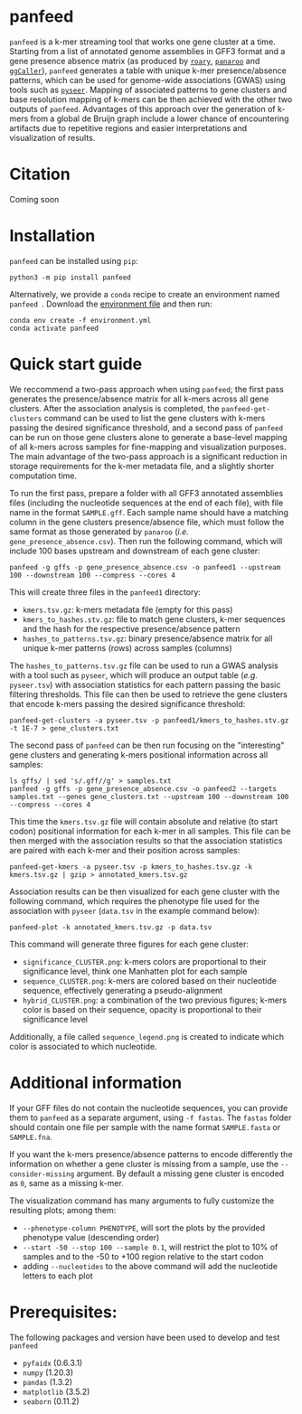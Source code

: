 # panfeed

`panfeed` is a k-mer streaming tool that works one gene cluster at a time.
Starting from a list of annotated genome assemblies in GFF3 format and a gene presence absence matrix (as produced by
[`roary`](https://github.com/sanger-pathogens/Roary), [`panaroo`](https://github.com/gtonkinhill/panaroo/)
and [`ggCaller`](https://github.com/samhorsfield96/ggCaller)),
`panfeed` generates a table with unique k-mer presence/absence patterns,
which can be used for genome-wide associations (GWAS) using tools
such as [`pyseer`](https://github.com/mgalardini/pyseer).
Mapping of associated patterns to gene clusters and base resolution mapping of k-mers can be then achieved with the other two outputs of `panfeed`.
Advantages of this approach over the generation of k-mers from a global de Bruijn
graph include a lower chance of encountering artifacts
due to repetitive regions and easier interpretations and visualization of results.

# Citation

Coming soon

# Installation

`panfeed` can be installed using `pip`:

    python3 -m pip install panfeed

Alternatively, we provide a `conda` recipe to create an environment 
named `panfeed `. Download the
[environment file](https://raw.githubusercontent.com/microbial-pangenomes-lab/panfeed/main/environment.yml)
and then run:

    conda env create -f environment.yml
    conda activate panfeed

# Quick start guide

We reccommend a two-pass approach when using `panfeed`; the first pass generates the
presence/absence matrix for all k-mers across all gene clusters. After the association
analysis is completed, the `panfeed-get-clusters` command can be used to list the gene
clusters with k-mers passing the desired significance threshold, and a second pass of
`panfeed` can be run on those gene clusters alone to generate a base-level mapping of
all k-mers across samples for fine-mapping and visualization purposes.
The main advantage of the two-pass approach is a significant reduction in storage
requirements for the k-mer metadata file, and a slightly shorter computation time.

To run the first pass, prepare a folder with all GFF3 annotated assemblies files
(including the nucleotide sequences at the end of each file), with
file name in the format `SAMPLE.gff`. Each sample name should have a matching column
in the gene clusters presence/absence file, which must follow the same format as those
generated by `panaroo` (_i.e._ `gene_presence_absence.csv`).
Then run the following command, which will include 100 bases upstream and
downstream of each gene cluster:

    panfeed -g gffs -p gene_presence_absence.csv -o panfeed1 --upstream 100 --downstream 100 --compress --cores 4

This will create three files in the `panfeed1` directory:

* `kmers.tsv.gz`: k-mers metadata file (empty for this pass)
* `kmers_to_hashes.stv.gz`: file to match gene clusters, k-mer sequences and the hash for the respective presence/absence pattern
* `hashes_to_patterns.tsv.gz`: binary presence/absence matrix for all unique k-mer patterns (rows) across samples (columns)

The `hashes_to_patterns.tsv.gz` file can be used to run a GWAS analysis
with a tool such as `pyseer`, which will produce an output table
(_e.g._ `pyseer.tsv`) with association
statistics for each pattern passing the basic filtering thresholds. This file can
then be used to retrieve the gene clusters that encode k-mers passing the desired
significance threshold:

    panfeed-get-clusters -a pyseer.tsv -p panfeed1/kmers_to_hashes.stv.gz -t 1E-7 > gene_clusters.txt

The second pass of `panfeed` can be then run focusing on the "interesting"
gene clusters and generating k-mers positional information across all samples:

    ls gffs/ | sed 's/.gff//g' > samples.txt
    panfeed -g gffs -p gene_presence_absence.csv -o panfeed2 --targets samples.txt --genes gene_clusters.txt --upstream 100 --downstream 100 --compress --cores 4

This time the `kmers.tsv.gz` file will contain absolute and relative (to start codon) positional information
for each k-mer in all samples. This file can be then merged with the association results so that the
association statistics are paired with each k-mer and their position across samples:

    panfeed-get-kmers -a pyseer.tsv -p kmers_to_hashes.tsv.gz -k kmers.tsv.gz | gzip > annotated_kmers.tsv.gz

Association results can be then visualized for each gene cluster with the following command,
which requires the phenotype file used for the association with `pyseer` (`data.tsv`
in the example command below):

    panfeed-plot -k annotated_kmers.tsv.gz -p data.tsv

This command will generate three figures for each gene cluster:

* `significance_CLUSTER.png`: k-mers colors are proportional to their significance level, think one Manhatten plot for each sample
* `sequence_CLUSTER.png`: k-mers are colored based on their nucleotide sequence, effectively generating a pseudo-alignment
* `hybrid_CLUSTER.png`: a combination of the two previous figures; k-mers color is based on their sequence, opacity is proportional to their significance level

Additionally, a file called `sequence_legend.png` is created to indicate which color is associated to which nucleotide.

# Additional information

If your GFF files do not contain the nucleotide sequences, you can provide them to `panfeed`
as a separate argument, using `-f fastas`. The `fastas` folder should contain one file per sample
with the name format `SAMPLE.fasta` or `SAMPLE.fna`.

If you want the k-mers presence/absence patterns to encode differently the information on
whether a gene cluster is missing from a sample, use the `--consider-missing` argument.
By default a missing gene cluster is encoded as `0`, same as a missing k-mer.

The visualization command has many arguments to fully customize the resulting plots;
among them:

* `--phenotype-column PHENOTYPE`, will sort the plots by the provided phenotype value (descending order)
* `--start -50 --stop 100 --sample 0.1`, will restrict the plot to 10% of samples and to the -50 to +100 region relative to the start codon
* adding `--nucleotides` to the above command will add the nucleotide letters to each plot

# Prerequisites:

The following packages and version have been used to develop and test `panfeed`

* `pyfaidx` (0.6.3.1)
* `numpy` (1.20.3)
* `pandas` (1.3.2)
* `matplotlib` (3.5.2)
* `seaborn` (0.11.2)

